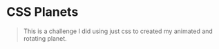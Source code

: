 # CSS Planets
>This is a challenge I did using just css to created my animated and rotating planet.
